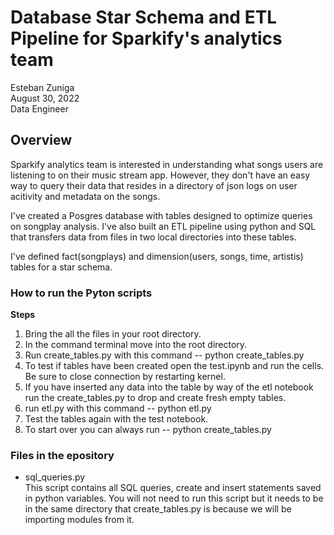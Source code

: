 # Database Star Schema and ETL Pipeline for Sparkify's analytics team

Esteban Zuniga <br>
August 30, 2022 <br>
Data Engineer

## Overview

Sparkify analytics team is interested in understanding what songs users are listening to on their music stream app. However, they don't
have an easy way to query their data that resides in a directory of json logs on user acitivity and metadata on the songs.

I've created a Posgres database with tables designed to optimize queries on songplay analysis. I've also built an ETL pipeline using python and SQL
that transfers data from files in two local directories into these tables.

I've defined fact(songplays) and dimension(users, songs, time, artistis) tables for a star schema.


### How to run the Pyton scripts


**Steps**

1. Bring the all the files in your root directory.
2. In the command terminal move into the root directory.
3. Run create_tables.py with this command -- python create_tables.py
4. To test if tables have been created open the test.ipynb and run the cells. Be sure to close connection by restarting kernel.
5. If you have inserted any data into the table by way of the etl notebook run the create_tables.py to drop and create fresh empty tables.
6. run etl.py with this command -- python etl.py 
7. Test the tables again with the test notebook. 
8. To start over you can always run -- python create_tables.py

### Files in the epository

- sql_queries.py <br>
  This script contains all SQL queries, create and insert statements saved in python variables.
  You will not need to run this script but it needs to be in the same directory that create_tables.py is because we will be importing modules 
  from it.
